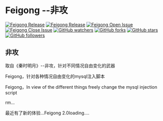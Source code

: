 # Feigong --非攻
 [![Feigong Release](https://img.shields.io/github/release/LoRexxar/Feigong.svg)]()
 [![Feigong Release](https://landscape.io/github/LoRexxar/Feigong/master/landscape.svg?style=flat)]()
 [![Feigong Open Issue](https://img.shields.io/github/issues-raw/LoRexxar/Feigong.svg)]()
 [![Feigong Close Issue](https://img.shields.io/github/issues-closed-raw/LoRexxar/Feigong.svg)]()
 [![GitHub watchers](https://img.shields.io/github/stars/LoRexxar/Feigong.svg?style=social&label=Watch)]()
 [![GitHub forks](https://img.shields.io/github/stars/LoRexxar/Feigong.svg?style=social&label=Fork)]()
 [![GitHub stars](https://img.shields.io/github/stars/LoRexxar/Feigong.svg?style=social&label=Star)]()
 [![GitHub followers](https://img.shields.io/github/followers/LoRexxar.svg?style=social&label=Follow)](https://github.com/LoRexxar/)

## 非攻
取自《秦时明月》--非攻，针对不同情况自由变化的武器

Feigong，针对各种情况自由变化的mysql注入脚本

Feigong，In view of the different things freely change the mysql injection script


rm...

最近有了新的体验...Feigong 2.0loading....
